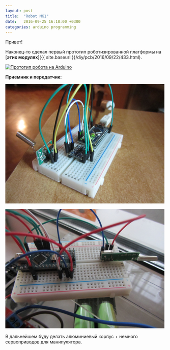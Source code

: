 ```yaml
---
layout: post
title:  "Robot MK1"
date:   2016-09-25 16:18:00 +0300
categories: arduino programming
---
```

Привет!

Наконец-то сделал первый прототип роботизированной платформы на [**этих модулях**]({{ site.baseurl }}/diy/pcb/2016/09/22/433.html).

[![Прототип робота на Arduino](https://img.youtube.com/vi/aime3uzfUlw/0.jpg)](https://www.youtube.com/watch?v=aime3uzfUlw)

**Приемник и передатчик:**

![Первая картинка](/images/tumblr_inline_oe2gr3TUtQ1td8cty_503.jpg)

![Вторая картинка](/images/tumblr_inline_oe2grcLuT71td8cty_504.jpg)

В дальнейшем буду делать алюминиевый корпус + немного сервоприводов для манипулятора.
